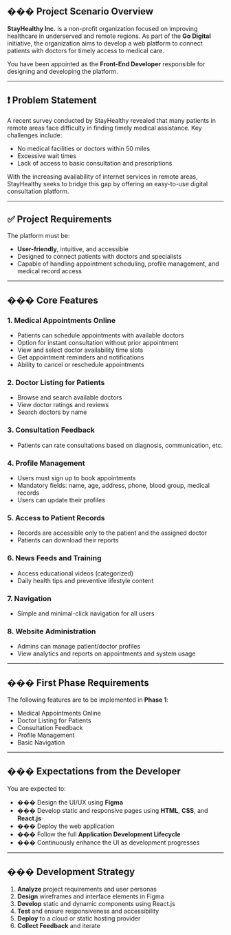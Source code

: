 ## ��� Project Scenario Overview

**StayHealthy Inc.** is a non-profit organization focused on improving healthcare in underserved and remote regions. As part of the **Go Digital** initiative, the organization aims to develop a web platform to connect patients with doctors for timely access to medical care.

You have been appointed as the **Front-End Developer** responsible for designing and developing the platform.

---

## ❗ Problem Statement

A recent survey conducted by StayHealthy revealed that many patients in remote areas face difficulty in finding timely medical assistance. Key challenges include:

- No medical facilities or doctors within 50 miles
- Excessive wait times
- Lack of access to basic consultation and prescriptions

With the increasing availability of internet services in remote areas, StayHealthy seeks to bridge this gap by offering an easy-to-use digital consultation platform.

---

## ✅ Project Requirements

The platform must be:

- **User-friendly**, intuitive, and accessible
- Designed to connect patients with doctors and specialists
- Capable of handling appointment scheduling, profile management, and medical record access

---

## ��� Core Features

### 1. Medical Appointments Online

- Patients can schedule appointments with available doctors
- Option for instant consultation without prior appointment
- View and select doctor availability time slots
- Get appointment reminders and notifications
- Ability to cancel or reschedule appointments

### 2. Doctor Listing for Patients

- Browse and search available doctors
- View doctor ratings and reviews
- Search doctors by name

### 3. Consultation Feedback

- Patients can rate consultations based on diagnosis, communication, etc.

### 4. Profile Management

- Users must sign up to book appointments
- Mandatory fields: name, age, address, phone, blood group, medical records
- Users can update their profiles

### 5. Access to Patient Records

- Records are accessible only to the patient and the assigned doctor
- Patients can download their reports

### 6. News Feeds and Training

- Access educational videos (categorized)
- Daily health tips and preventive lifestyle content

### 7. Navigation

- Simple and minimal-click navigation for all users

### 8. Website Administration

- Admins can manage patient/doctor profiles
- View analytics and reports on appointments and system usage

---

## ��� First Phase Requirements

The following features are to be implemented in **Phase 1**:

- Medical Appointments Online
- Doctor Listing for Patients
- Consultation Feedback
- Profile Management
- Basic Navigation

---

## ��� Expectations from the Developer

You are expected to:

- ��� Design the UI/UX using **Figma**
- ��� Develop static and responsive pages using **HTML**, **CSS**, and **React.js**
- ��� Deploy the web application
- ��� Follow the full **Application Development Lifecycle**
- ��� Continuously enhance the UI as development progresses

---

## ��� Development Strategy

1. **Analyze** project requirements and user personas
2. **Design** wireframes and interface elements in Figma
3. **Develop** static and dynamic components using React.js
4. **Test** and ensure responsiveness and accessibility
5. **Deploy** to a cloud or static hosting provider
6. **Collect Feedback** and iterate
